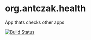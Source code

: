 org.antczak.health
==================

App thats checks other apps

[![Build Status](http://jee.antczak.org/jenkins/buildStatus/icon?job=org.antczak.health)](http://jee.antczak.org/jenkins/job/org.antczak.health/)